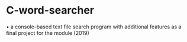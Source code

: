 # C-word-searcher

• a console-based text file search program with additional features as a final project for the module (2019)
